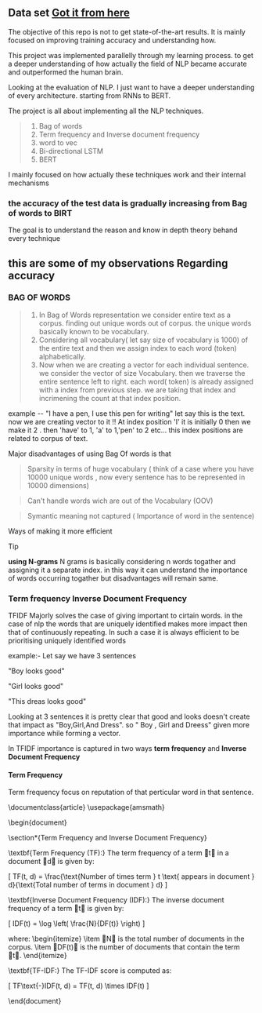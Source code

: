 ## Data set [Got it from here](https://www.kaggle.com/datasets/purusinghvi/email-spam-classification-dataset) 

The objective of this repo is not to get state-of-the-art results. It is mainly focused on improving training accuracy and understanding how.

This project was implemented parallelly through my learning process. to get a deeper understanding of how actually the field of NLP became accurate and outperformed the human brain.

Looking at the evaluation of NLP. I just want to have a deeper understanding of every architecture. starting from RNNs to BERT.


The project is all about implementing all the NLP techniques.
> 1. Bag of words
> 2. Term frequency and Inverse document frequency
> 3. word to vec
> 4. Bi-directional LSTM
> 5. BERT

I mainly focused on how actually these techniques work and their internal mechanisms

### the accuracy of the test data is gradually increasing from Bag of words to BIRT

The goal is to understand the reason and know in depth theory behand every technique

## this are some of my observations Regarding accuracy


### BAG OF WORDS

> 1. In Bag of Words representation we consider entire text as a corpus. finding out unique words out of corpus. the unique words basically known to be vocabulary.
> 2. Considering all vocabulary( let say size of vocabulary is 1000) of the entire text and then we assign index to each word (token) alphabetically.
> 3. Now when we are creating a vector for each individual sentence. we consider the vector of size Vocabulary. then we traverse the entire sentence left to right. each word( token) is already assigned with a index from previous step. we are taking that index and incrimening the count at that index position.

 example -- "I have a pen, I use this pen for writing" let say this is the text. now we are creating vector to it !!
 At index position 'I' it is initially 0 then we make it 2 . then 'have' to 1, 'a' to 1,'pen' to 2 etc... this index positions are related to corpus of text.

 Major disadvantages of using Bag Of words is that 
 > Sparsity in terms of huge vocabulary ( think of a case where you have 10000 unique words , now every sentence has to be represented in 10000 dimensions)

 > Can't handle words wich are out of the Vocabulary (OOV)

 > Symantic meaning not captured ( Importance of word in the sentence)

Ways of making it more efficient 

>[!TIP]
>**using N-grams**
> N grams is basically considering n words togather and assigning it a separate index. in this way it can understand the importance of words occurring togather but disadvantages will remain same.


### Term frequency Inverse Document Frequency 

TFIDF Majorly solves the case of giving important to cirtain words. in the case of nlp the words that are uniquely identified makes more impact then that of continuously repeating. In such a case it is always efficient to be prioritising uniquely identified words 

example:- Let say we have 3 sentences 

"Boy looks good"

"Girl looks good"

"This dreas looks good"

Looking at 3 sentences it is pretty clear that good and looks doesn't create that impact as "Boy,Girl,And Dress". so " Boy , Girl and Dreess" given more importance while forming a vector.

In TFIDF importance is captured in two ways **term frequency** and **Inverse Document Frequency**

#### Term Frequency 

Term frequency focus on reputation of that perticular word in that sentence.

\documentclass{article}
\usepackage{amsmath}

\begin{document}

\section*{Term Frequency and Inverse Document Frequency}

\textbf{Term Frequency (TF):} The term frequency of a term t in a document d is given by:

\[
TF(t, d) = \frac{\text{Number of times term } t \text{ appears in document } d}{\text{Total number of terms in document } d}
\]

\textbf{Inverse Document Frequency (IDF):} The inverse document frequency of a term t is given by:

\[
IDF(t) = \log \left( \frac{N}{DF(t)} \right)
\]

where:
\begin{itemize}
    \item N is the total number of documents in the corpus.
    \item DF(t) is the number of documents that contain the term t.
\end{itemize}

\textbf{TF-IDF:} The TF-IDF score is computed as:

\[
TF\text{-}IDF(t, d) = TF(t, d) \times IDF(t)
\]

\end{document}



